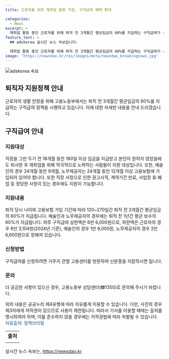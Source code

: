 ```yaml
---
title: 근로자를 위한 재취업 활동 지원, 구직급여 혜택 확대

categories:
  - News
excerpt: >
  재취업 활동 중인 근로자를 위해 퇴직 전 3개월간 평균임금의 60%를 지급하는 구직급여가 시행됩니다. 퇴직 전 18개월간 180일 이상 임금을 받고 퇴사한 후 적극적으로 재취업을 노력한 경우 지원 가능하며, 지원금액은 나이와 고용보험 가입 기간에 따라 변동됩니다. 구직급여 신청은 거주지 고용센터를 방문하거나 고용노동부 상담센터로 문의할 수 있습니다. (출처: 정책브리핑 www.korea.kr)
feature_text: >
  ## adskorea 실시간 뉴스 속보입니다.

  재취업 활동 중인 근로자를 위해 퇴직 전 3개월간 평균임금의 60%를 지급하는 구직급여가 시행됩니다. 퇴직 전 18개월간 180일 이상 임금을 받고 퇴사한 후 적극적으로 재취업을 노력한 경우 지원 가능하며, 지원금액은 나이와 고용보험 가입 기간에 따라 변동됩니다. 구직급여 신청은 거주지 고용센터를 방문하거나 고용노동부 상담센터로 문의할 수 있습니다. (출처: 정책브리핑 www.korea.kr)
image: 'https://newsdao.kr/res/images/meta/newsdao_breakingnews.jpg'
---
```


<p><img src="https://newsdao.kr/res/images/meta/newsdao_breakingnews.jpg" alt="adskorea 속보" /></p>

<h2>퇴직자 지원정책 안내</h2>

<p data-ke-size="size16">근로자의 생활 안정을 위해 고용노동부에서는 퇴직 전 3개월간 평균임금의 60%를 지급하는 구직급여 정책을 시행하고 있습니다. 이에 대한 자세한 내용을 안내 드리겠습니다.</p>

<h2 data-ke-size="size26">구직급여 안내</h2>

<h3>지원대상</h3>

<p>직장을 그만 두기 전 18개월 동안 180일 이상 임금을 지급받고 본인이 원하지 않았음에도 퇴사한 후 재취업을 위해 적극적으로 노력하는 사람들이 지원 대상입니다. 또한, 예술인의 경우 24개월 동안 9개월, 노무제공자는 24개월 동안 12개월 이상 고용보험에 가입되어 있어야 합니다. 또한 직장 사정으로 인한 권고사직, 계약기간 만료, 사업장 휴·폐업 등 정당한 사정이 있는 경우에도 지원이 가능합니다.</p>

<h3>지원내용</h3>

<p>퇴직 당시 나이와 고용보험 가입 기간에 따라 120~270일간 퇴직 전 3개월간 평균임금의 60%가 지급됩니다. 예술인과 노무제공자의 경우에는 퇴직 전 1년간 평균 보수의 60%가 지급됩니다. 하루 구직급여 상한액은 6만 6,000원으로, 하한액은 근로자의 경우 6만 3,104원(2024년 기준), 예술인의 경우 1만 6,000원, 노무제공자의 경우 2만 6,600원으로 정해져 있습니다.</p>

<h3>신청방법</h3>

<p>구직급여를 신청하려면 거주지 관할 고용센터를 방문하여 신분증을 지참하시면 됩니다.</p>

<h3>문의</h3>

<p>더 궁금한 사항이 있으신 경우, 고용노동부 상담센터(☎1350)로 문의해 주시기 바랍니다.</p>

<p data-ke-size="size16">위의 내용은 공공누리 제4유형에 따라 자유롭게 이용할 수 있습니다. 다만, 사진의 경우 제3자에게 저작권이 있으므로 사용이 제한됩니다. 따라서 기사를 이용할 때에는 출처를 명시하여야 하며, 이를 준수하지 않을 경우에는 저작권법에 따라 처벌될 수 있습니다. <br><span style="color: #1a5490;">자료출처: 정책브리핑 </span></p>

<table>
  <tr>
    <td style="text-align: center; height: 17px;"><b>출처</b></td>
  </tr>
  <tr>
    <td style="text-align: center;"></td>
  </tr>
</table>
실시간 뉴스 속보는, <a href="https://newsdao.kr" rel="dofollow">https://newsdao.kr</a>



